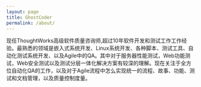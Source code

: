 ```yaml
---
layout: page
title: GhostCoder
permalink: /about/
---
```

现任ThoughtWorks高级软件质量咨询师,超过10年软件开发和测试工作工作经验。最熟悉的领域是嵌入式系统开发、Linux系统开发、各种脚本、测试工具、自动化测试系统开发、以及Agile中的QA。其中对于服务器性能测试，Web功能测试，Web安全测试以及测试分层一体化解决方案有较深的理解。现在关注于全方位自动化QA的工作，以及对于Agile流程中怎么实现统一的流程、故事、功能、测试和文档管理，以及质量控制度量。